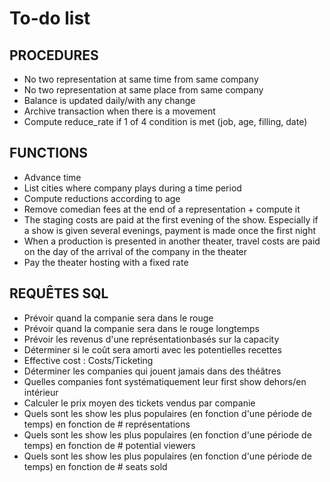 # To-do list
## PROCEDURES
- No two representation at same time from same company
- No two representation at same place from same company
- Balance is updated daily/with any change
- Archive transaction when there is a movement
-  Compute reduce_rate if 1 of 4 condition is met (job, age, filling, date)

## FUNCTIONS
- Advance time
- List cities where company plays during a time period
- Compute reductions according to age
- Remove comedian fees at the end of a representation + compute it
- The staging costs are paid at the first evening of the show. Especially if a show is given several evenings, payment is made once the first night
- When a production is presented in another theater, travel costs are paid on the day of the arrival of the company in the theater
- Pay the theater hosting with a fixed rate

## REQUÊTES SQL
- Prévoir quand la companie sera dans le rouge
- Prévoir quand la companie sera dans le rouge longtemps
- Prévoir les revenus d'une représentationbasés sur la capacity 
- Déterminer si le coût sera amorti avec les potentielles recettes
- Effective cost : Costs/Ticketing
- Déterminer les companies qui jouent jamais dans des théâtres
- Quelles companies font systématiquement leur first show dehors/en intérieur
- Calculer le prix moyen des tickets vendus par companie
- Quels sont les show les plus populaires (en fonction d'une période de temps) en fonction de # représentations
- Quels sont les show les plus populaires (en fonction d'une période de temps) en fonction de # potential viewers
- Quels sont les show les plus populaires (en fonction d'une période de temps) en fonction de # seats sold
